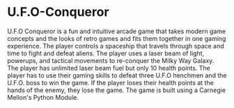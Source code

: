 # U.F.O-Conqueror
U.F.O Conqueror is a fun and intuitive arcade game that takes modern game concepts and the looks of retro games and fits them together in one gaming experience. The player controls a spaceship that travels through space and time to fight and defeat aliens. The player uses a laser beam of light, powerups, and tactical movements to re-conquer the Milky Way Galaxy. The player has unlimited laser beam fuel but only 10 health points. The player has to use their gaming skills to defeat three U.F.O henchmen and the U.F.O. boss to win the game. If the player loses their health points at the hands of the enemy, they lose the game. The game is built using a Carnegie Mellon's Python Module. 
